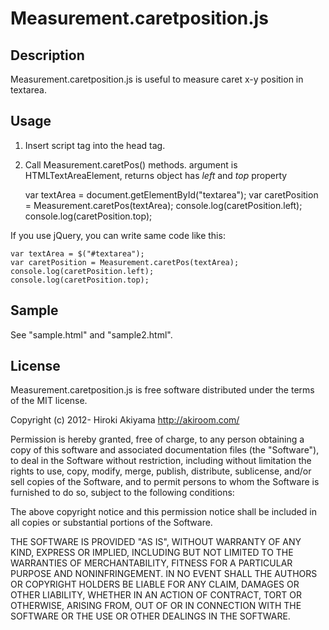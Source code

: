 Measurement.caretposition.js
============================

Description
-----------
Measurement.caretposition.js is useful to measure caret x-y position in textarea.

Usage
-----
1. Insert script tag into the head tag.
	<script type="text/javascript" src="./measure.caretposition.js"></script>

2. Call Measurement.caretPos() methods. argument is HTMLTextAreaElement,
returns object has *left* and *top* property


	var textArea = document.getElementById("textarea");
	var caretPosition = Measurement.caretPos(textArea);
	console.log(caretPosition.left);
	console.log(caretPosition.top);

If you use jQuery, you can write same code like this:

	var textArea = $("#textarea");
	var caretPosition = Measurement.caretPos(textArea);
	console.log(caretPosition.left);
	console.log(caretPosition.top);

Sample
------
See "sample.html" and "sample2.html".

License
-------
Measurement.caretposition.js is free software distributed under the terms of the MIT license.

Copyright (c) 2012- Hiroki Akiyama http://akiroom.com/

Permission is hereby granted, free of charge, to any person obtaining a copy of this software and associated documentation files (the "Software"), to deal in the Software without restriction, including without limitation the rights to use, copy, modify, merge, publish, distribute, sublicense, and/or sell copies of the Software, and to permit persons to whom the Software is furnished to do so, subject to the following conditions:

The above copyright notice and this permission notice shall be included in all copies or substantial portions of the Software.

THE SOFTWARE IS PROVIDED "AS IS", WITHOUT WARRANTY OF ANY KIND, EXPRESS OR IMPLIED, INCLUDING BUT NOT LIMITED TO THE WARRANTIES OF MERCHANTABILITY, FITNESS FOR A PARTICULAR PURPOSE AND NONINFRINGEMENT. IN NO EVENT SHALL THE AUTHORS OR COPYRIGHT HOLDERS BE LIABLE FOR ANY CLAIM, DAMAGES OR OTHER LIABILITY, WHETHER IN AN ACTION OF CONTRACT, TORT OR OTHERWISE, ARISING FROM, OUT OF OR IN CONNECTION WITH THE SOFTWARE OR THE USE OR OTHER DEALINGS IN THE SOFTWARE.
